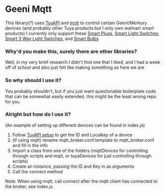 # Geeni Mqtt
This library(?) uses [TuyAPI](https://github.com/codetheweb/tuyapi) and [mntt](https://github.com/mqttjs/MQTT.js) to control certain Geeni/Merkury devices (and probably other Tuya products but I only own walmart smart products)
I currently only support these [Smart Plugs](https://www.walmart.com/ip/Merkury-Innovations-Smart-Plug-2-Pack/758274409), [Smart Light Switches](https://www.walmart.com/ip/Merkury-Innovations-Smart-Light-Switch-Requires-2-4Ghz-Wifi/685624859), [Smart 3 Way Light Switches](https://www.walmart.com/ip/Merkury-Innovations-3-Way-Light-Switch-Kit-Requires-2-4Ghz-Wifi/761211583), and [Smart Bulbs](https://www.walmart.com/ip/Merkury-Innovations-A21-Smart-Multicolor-LED-Bulb-75W-Dimmable-2-Pack/669037420)

### Why'd you make this, surely there are other libraries?
Well, in my very brief research I didn't find one that I liked, and I had a week off of school and also just felt like making something so here we are

### So why should I use it?
You probably shouldn't, but if you just want questionable boilerplate code that can be somewhat easily extended, this might be the least wrong repo for you

### Alright but how do I use it?
(An example of setting up different devices can be found in index.js)

1. Follow [TuyAPI setup](https://github.com/codetheweb/tuyapi/blob/master/docs/SETUP.md) to get the ID and Localkey of a device
2. (if using mqtt) rename mqtt_broker.conf.template to mqtt_broker.conf and fill in the info
3. Import a class from one of the folders (mqttDevices for controlling through scripts and mqtt, or tuyaDevices for just controlling through scripts)
4. Create an instance, passing the ID and Key in as arguments
5. Call the connect method

Note: When using mqtt, call connect after the mqtt client has connected to the broker, see index.js
